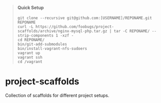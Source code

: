 > #### Quick Setup
> 
> ```
> git clone --recursive git@github.com:[USERNAME]/REPONAME.git REPONAME
> curl -L https://github.com/foobugs/project-scaffolds/archive/nginx-mysql-php.tar.gz | tar -C REPONAME/ --strip-components 1 -xzf -
> cd REPONAME/
> bin/git-add-submodules
> bin/install-vagrant-nfs-sudoers
> vagrant up
> vagrant ssh
> cd /vagrant
> ```

# project-scaffolds

Collection of scaffolds for different project setups.
